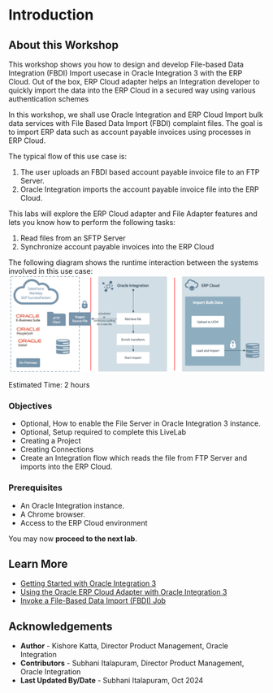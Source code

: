 # Introduction

## About this Workshop

This workshop shows you how to design and develop File-based Data Integration (FBDI) Import usecase in Oracle Integration 3 with the ERP Cloud. Out of the box, ERP Cloud adapter helps an Integration developer to quickly import the data into the ERP Cloud in a secured way using various authentication schemes

In this workshop, we shall use Oracle Integration and ERP Cloud Import bulk data services with File Based Data Import (FBDI) complaint files.
The goal is to import ERP data such as account payable invoices using processes in ERP Cloud.

The typical flow of this use case is:

1. The user uploads an FBDI based account payable invoice file to an FTP Server.
2. Oracle Integration imports the account payable invoice file into the ERP Cloud.

This labs will explore the ERP Cloud adapter and File Adapter features and lets you know how to perform the following tasks:

 1. Read files from an SFTP Server
 2. Synchronize account payable invoices into the ERP Cloud

  The following diagram shows the runtime interaction between the systems involved in this use case:
    ![FBDIImport](images/bulk-import-simple.png)

Estimated Time: 2 hours

### Objectives

* Optional, How to enable the File Server in Oracle Integration 3 instance.
* Optional, Setup required to complete this LiveLab
* Creating a Project
* Creating Connections
* Create an Integration flow which reads the file from FTP Server and imports into the ERP Cloud.

### Prerequisites

* An Oracle Integration instance.
* A Chrome browser.
* Access to the ERP Cloud environment


You may now **proceed to the next lab**.

## Learn More

* [Getting Started with Oracle Integration 3](https://docs.oracle.com/en/cloud/paas/application-integration/index.html)
* [Using the Oracle ERP Cloud Adapter with Oracle Integration 3](https://docs.oracle.com/en/cloud/paas/application-integration/erp-adapter/index.html)
* [Invoke a File-Based Data Import (FBDI) Job](https://docs.oracle.com/en/cloud/paas/application-integration/erp-adapter/invoke-file-based-data-import-fbdi-job.html)

## Acknowledgements

* **Author** - Kishore Katta, Director Product Management, Oracle Integration
* **Contributors** - Subhani Italapuram, Director Product Management, Oracle Integration
* **Last Updated By/Date** - Subhani Italapuram, Oct 2024
